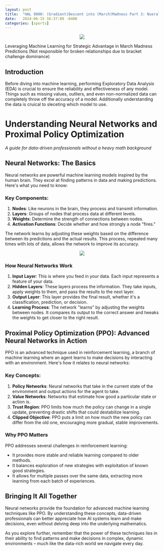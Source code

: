 ```yaml
---
layout: post
title:  "HAL 9000: (Gradient)Descent into (March)Madness Part 3: Nueral Networks (PPO)"
date:   2024-06-15 16:37:09 -0400
categories: [sports]
---
```


<p align="center">
  <img src="/assets/hal/halscreenshot.png">
</p>

Leveraging Machine Learning for Strategic Advantage in March Madness Predictions (Not responsible for broken relationships due to bracket challenge dominance)

## Introduction

Before diving into machine learning, performing Exploratory Data Analysis (EDA) is crucial to ensure the reliability and effectiveness of any model. Things such as missing values, outliers, and even non-normalized data can completely throw off the accuracy of a model. Additionally understanding the data is cruical to sleceting which model to use. 

# Understanding Neural Networks and Proximal Policy Optimization

*A guide for data-driven professionals without a heavy math background*

## Neural Networks: The Basics

Neural networks are powerful machine learning models inspired by the human brain. They excel at finding patterns in data and making predictions. Here's what you need to know:

### Key Components:

1. **Nodes**: Like neurons in the brain, they process and transmit information.
2. **Layers**: Groups of nodes that process data at different levels.
3. **Weights**: Determine the strength of connections between nodes.
4. **Activation Functions**: Decide whether and how strongly a node "fires."

The network learns by adjusting these weights based on the difference between its predictions and the actual results. This process, repeated many times with lots of data, allows the network to improve its accuracy.

<p align="center">
  <img src="/assets/hal/nndiagram.png">
</p>

### How Neural Networks Work

1. **Input Layer**: This is where you feed in your data. Each input represents a feature of your data.
2. **Hidden Layers**: These layers process the information. They take inputs, apply weights to them, and pass the results to the next layer.
3. **Output Layer**: This layer provides the final result, whether it's a classification, prediction, or decision.
4. **Learning Process**: The network "learns" by adjusting the weights between nodes. It compares its output to the correct answer and tweaks the weights to get closer to the right result.

## Proximal Policy Optimization (PPO): Advanced Neural Networks in Action

PPO is an advanced technique used in reinforcement learning, a branch of machine learning where an agent learns to make decisions by interacting with an environment. Here's how it relates to neural networks:

### Key Concepts:

1. **Policy Networks**: Neural networks that take in the current state of the environment and output actions for the agent to take.
2. **Value Networks**: Networks that estimate how good a particular state or action is.
3. **Trust Region**: PPO limits how much the policy can change in a single update, preventing drastic shifts that could destabilize learning.
4. **Clipped Objective**: PPO puts a limit on how much the new policy can differ from the old one, encouraging more gradual, stable improvements.

### Why PPO Matters

PPO addresses several challenges in reinforcement learning:

- It provides more stable and reliable learning compared to older methods.
- It balances exploration of new strategies with exploitation of known good strategies.
- It allows for multiple passes over the same data, extracting more learning from each batch of experiences.

## Bringing It All Together

Neural networks provide the foundation for advanced machine learning techniques like PPO. By understanding these concepts, data-driven professionals can better appreciate how AI systems learn and make decisions, even without delving deep into the underlying mathematics.

As you explore further, remember that the power of these techniques lies in their ability to find patterns and make decisions in complex, dynamic environments – much like the data-rich world we navigate every day.






